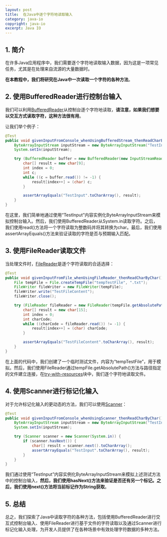 ```yaml
---
layout: post
title:  在Java中逐个字符地读取输入
category: java-io
copyright: java-io
excerpt: Java IO
---
```


## 1. 简介

在许多Java应用程序中，我们需要逐个字符地读取输入数据，因为这是一项常见任务，尤其是在处理来自流源的大量数据时。

**在本教程中，我们将研究在Java中一次读取一个字符的各种方法**。

## 2. 使用BufferedReader进行控制台输入

我们可以利用[BufferedReader](https://www.baeldung.com/java-buffered-reader)从控制台逐个字符地读取，**请注意，如果我们想要以交互方式读取字符，这种方法很有用**。

让我们举个例子：

```java
@Test
public void givenInputFromConsole_whenUsingBufferedStream_thenReadCharByChar() throws IOException {
    ByteArrayInputStream inputStream = new ByteArrayInputStream("TestInput".getBytes());
    System.setIn(inputStream);

    try (BufferedReader buffer = new BufferedReader(new InputStreamReader(System.in))) {
        char[] result = new char[9];
        int index = 0;
        int c;
        while ((c = buffer.read()) != -1) {
            result[index++] = (char) c;
        }

        assertArrayEquals("TestInput".toCharArray(), result);
    }
}
```

在这里，我们简单地通过使用“TestInput”内容实例化ByteArrayInputStream来模拟控制台输入。然后，我们使用BufferedReader从System.in读取字符。之后，我们使用read()方法将一个字符读取为整数码并将其转换为char。最后，我们使用assertArrayEquals()方法来验证读取的字符是否与预期输入匹配。

## 3. 使用FileReader读取文件

当处理文件时，[FileReader](https://www.baeldung.com/java-filereader)是逐个字符读取的合适选择：

```java
@Test
public void givenInputFromFile_whenUsingFileReader_thenReadCharByChar() throws IOException {
    File tempFile = File.createTempFile("tempTestFile", ".txt");
    FileWriter fileWriter = new FileWriter(tempFile);
    fileWriter.write("TestFileContent");
    fileWriter.close();

    try (FileReader fileReader = new FileReader(tempFile.getAbsolutePath())) {
        char[] result = new char[15];
        int index = 0;
        int charCode;
        while ((charCode = fileReader.read()) != -1) {
            result[index++] = (char) charCode;
        }

        assertArrayEquals("TestFileContent".toCharArray(), result);
    }
}
```

在上面的代码中，我们创建了一个临时测试文件，内容为“tempTestFile”，用于模拟。然后，我们使用FileReader通过tempFile.getAbsolutePath()方法与路径指定的文件建立连接，在[try-with-resources](https://www.baeldung.com/java-try-with-resources)块中，我们逐个字符地读取文件。

## 4. 使用Scanner进行标记化输入

对于允许标记化输入的更动态的方法，我们可以使用[Scanner](https://www.baeldung.com/java-scanner)：

```java
@Test
public void givenInputFromConsole_whenUsingScanner_thenReadCharByChar() {
    ByteArrayInputStream inputStream = new ByteArrayInputStream("TestInput".getBytes());
    System.setIn(inputStream);

    try (Scanner scanner = new Scanner(System.in)) {
        if (scanner.hasNext()) {
            char[] result = scanner.next().toCharArray();
            assertArrayEquals("TestInput".toCharArray(), result);
        }
    }
}
```

我们通过使用“TestInput”内容实例化ByteArrayInputStream来模拟上述测试方法中的控制台输入，**然后，我们使用hasNext()方法来验证是否还有另一个标记。之后，我们使用next()方法将当前标记作为String获取**。

## 5. 总结

总之，我们探索了Java中读取字符的各种方法，包括使用BufferedReader进行交互式控制台输入、使用FileReader进行基于文件的字符读取以及通过Scanner进行标记化输入处理，为开发人员提供了在各种场景中有效处理字符数据的多种方法。